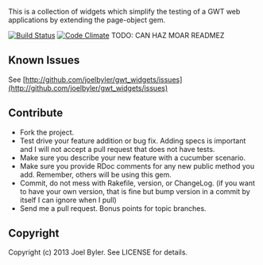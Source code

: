 This is a collection of widgets which simplify the testing of a GWT web applications by extending the page-object gem.

[![Build Status](https://travis-ci.org/joelbyler/gwt_widgets.png?branch=master)](https://travis-ci.org/joelbyler/gwt_widgets)
[![Code Climate](https://codeclimate.com/github/joelbyler/gwt_widgets.png)](https://codeclimate.com/github/joelbyler/gwt_widgets)
TODO: CAN HAZ MOAR READMEZ

## Known Issues

See [http://github.com/joelbyler/gwt_widgets/issues](http://github.com/joelbyler/gwt_widgets/issues)

## Contribute

* Fork the project.
* Test drive your feature addition or bug fix. Adding specs is important and I will not accept a pull request that does not have tests.
* Make sure you describe your new feature with a cucumber scenario.
* Make sure you provide RDoc comments for any new public method you add. Remember, others will be using this gem.
* Commit, do not mess with Rakefile, version, or ChangeLog.
  (if you want to have your own version, that is fine but bump version in a commit by itself I can ignore when I pull)
* Send me a pull request. Bonus points for topic branches.

## Copyright

Copyright (c) 2013 Joel Byler. See LICENSE for details.
